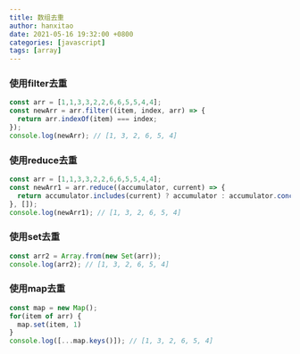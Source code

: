 ```yaml
---
title: 数组去重
author: hanxitao
date: 2021-05-16 19:32:00 +0800
categories: [javascript]
tags: [array]
---
```


### 使用filter去重
```javascript
const arr = [1,1,3,3,2,2,6,6,5,5,4,4];
const newArr = arr.filter((item, index, arr) => {
  return arr.indexOf(item) === index;
});
console.log(newArr); // [1, 3, 2, 6, 5, 4]
```
### 使用reduce去重
```javascript
const arr = [1,1,3,3,2,2,6,6,5,5,4,4];
const newArr1 = arr.reduce((accumulator, current) => {
  return accumulator.includes(current) ? accumulator : accumulator.concat(current);
}, []); 
console.log(newArr1); // [1, 3, 2, 6, 5, 4]
```

### 使用set去重
```javascript
const arr2 = Array.from(new Set(arr));
console.log(arr2); // [1, 3, 2, 6, 5, 4]
```

### 使用map去重
```javascript
const map = new Map();
for(item of arr) {
  map.set(item, 1)
}
console.log([...map.keys()]); // [1, 3, 2, 6, 5, 4]
```